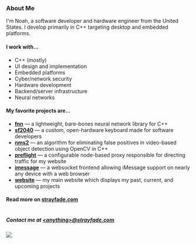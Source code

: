 ### About Me

I'm Noah, a software developer and hardware engineer from the United States. I develop primarily in C++ targeting desktop and embedded platforms.

#### I work with...
 - C++ (mostly)
 - UI design and implementation
 - Embedded platforms
 - Cyber/network security
 - Hardware development</li>
 - Backend/server infrastructure
 - Neural networks


#### My favorite projects are...
 - [**fnn**](https://github.com/strayfade/fnn) — a lightweight, bare-bones neural network library for C++
 - [**sf2040**](https://github.com/strayfade/sf2040) — a custom, open-hardware keyboard made for software developers
 - [**nms2**](https://github.com/strayfade/nms2) — an algorithm for eliminating false positives in video-based object detection using OpenCV in C++
 - [**preflight**](https://github.com/strayfade/preflight) — a configurable node-based proxy responsible for directing traffic for my website
 - [**imessage**](https://github.com/strayfade/imessage) — a websocket frontend allowing iMessage support on nearly any device with a web browser
 - [**website**](https://github.com/strayfade/website) — my main website which displays my past, current, and upcoming projects

#### Read more on [strayfade.com](https://strayfade.com)

#

##### Contact me at **[\<anything\>@strayfade.com](mailto:admin@strayfade.com)**

<img src="https://komarev.com/ghpvc/?username=strayfade&label=Visits&style=flat-square">
